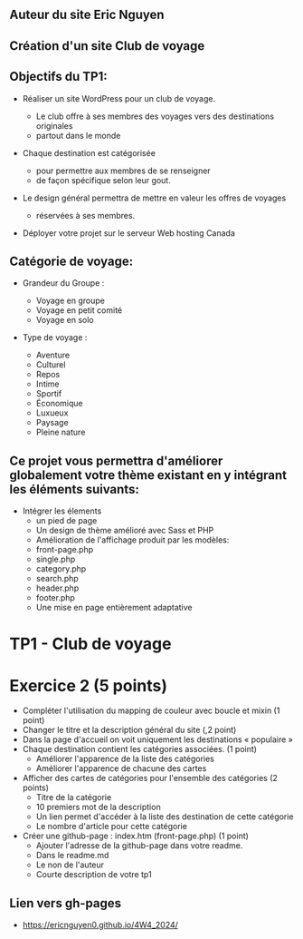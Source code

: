 
## Auteur du site Eric Nguyen

## Création d'un site Club de voyage

## Objectifs du TP1:

- Réaliser un site WordPress pour un club de voyage.
    -  Le club offre à ses membres des voyages vers des destinations originales 
    -  partout dans le monde 

- Chaque destination est catégorisée
    -  pour permettre aux membres de se renseigner
    -  de façon spécifique selon leur gout.
- Le design général permettra de mettre en valeur les offres de voyages
    - réservées à ses membres.
- Déployer votre projet sur le serveur Web hosting Canada

## Catégorie de voyage:
- Grandeur du Groupe :
    - Voyage en groupe
    - Voyage en petit comité
    - Voyage en solo

- Type de voyage :
    - Aventure
    - Culturel
    - Repos
    - Intime
    - Sportif
    - Économique
    - Luxueux
    - Paysage
    - Pleine nature

## Ce projet vous permettra d'améliorer globalement votre thème existant en y intégrant les éléments suivants:

- Intégrer les élements
    - un pied de page
    - Un design de thème amélioré avec Sass et PHP
    - Amélioration de l'affichage produit par les modèles:
    - front-page.php
    - single.php
    - category.php
    - search.php
    - header.php
    - footer.php
    - Une mise en page entièrement adaptative

# TP1 - Club de voyage
# Exercice 2 (5 points)

- Compléter l'utilisation du mapping de couleur avec boucle et mixin (1 point)
- Changer le titre et la description général du site (,2 point)
- Dans la page d'accueil on voit uniquement les destinations « populaire »
- Chaque destination contient les catégories associées. (1 point)
    - Améliorer l'apparence de la liste des catégories 
    - Améliorer l'apparence de chacune des cartes 
- Afficher des cartes de catégories pour l'ensemble des catégories   (2 points) 
    - Titre de la catégorie
    - 10 premiers mot de la description
    - Un lien permet d'accéder à la liste des destination de cette catégorie
    - Le nombre d'article pour cette catégorie
- Créer une github-page : index.htm  (front-page.php)  (1 point)
    - Ajouter l'adresse de la github-page dans votre readme.
    - Dans le readme.md
    - Le non de l'auteur
    - Courte description de votre tp1






## Lien vers gh-pages
- https://ericnguyen0.github.io/4W4_2024/